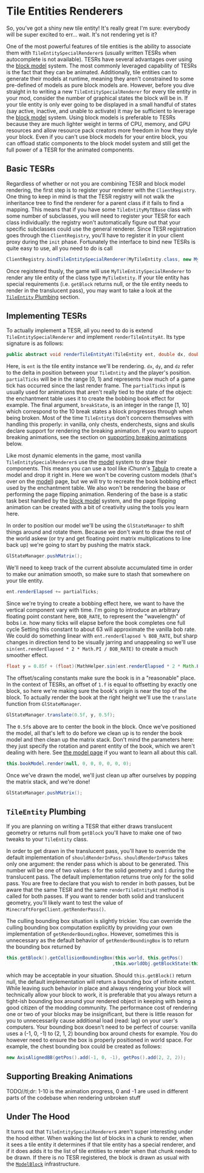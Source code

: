 Tile Entities Renderers
=======================

So, you've got a shiny new tile entity!
It's really great I'm sure: everybody will be super excited to err... wait.
It's not rendering yet is it?

One of the most powerful features of tile entities is the ability to associate them with `TileEntitySpecialRenderer`s (usually written TESRs when autocomplete is not available).
TESRs have several advantages over using the [block model](modelblock.md) system.
The most commonly leveraged capability of TESRs is the fact that they can be animated.
Additionally, tile entities can to generate their models at runtime, meaning they aren't constrained to some pre-defined of models as pure block models are.
However, before you dive straight in to writing a new `TileEntitySpecialRenderer` for every tile entity in your mod, consider the number of graphical states the block will be in.
If your tile entity is only ever going to be displayed in a small handful of states (say active, inactive, and unable to activate) it may be sufficient to leverage the [block model](modelblock.md) system.
Using block models is preferable to TESRs because they are much lighter weight in terms of CPU, memory, and GPU resources and allow resource pack creators more freedom in how they style your block.
Even if you can't use block models for your entire block, you can offload static components to the block model system and still get the full power of a TESR for the animated components.

Basic TESRs
-----------
Regardless of whether or not you are combining TESR and block model rendering, the first step is to register your renderer with the `ClientRegistry`.
One thing to keep in mind is that the TESR registry will not walk the inheritance tree to find the renderer for a parent class if it fails to find a mapping.
This means that if you have some `TileEntityMyTEBase` class with some number of subclasses, you will need to register your TESR for each class individually: the registry won't automatically figure out that your specific subclasses could use the general renderer.
Since TESR registration goes through the `ClientRegistry`, you'll have to register it in your client proxy during the `init` phase.
Fortunately the interface to bind new TESRs is quite easy to use, all you need to do is call

```java
ClientRegistry.bindTileEntitySpecialRenderer(MyTileEntity.class, new MyTileEntitySpecialRenderer());
```

Once registered thusly, the game will use `MyTileEntitySpecialRenderer` to render any tile entity of the class type `MyTileEntity`.
If your tile entity has special requirements (i.e. `getBlock` returns null, or the tile entity needs to render in the translucent pass), you may want to take a look at the [`TileEntity` Plumbing](#tileentity-plumbing) section.

Implementing TESRs
------------------
To actually implement a TESR, all you need to do is extend `TileEntitySpecialRenderer` and implement `renderTileEntityAt`.
Its type signature is as follows:

```java
public abstract void renderTileEntityAt(TileEntity ent, double dx, double dz, double dy, float partialTicks, int breakState);
```

Here,  is `ent` is the tile entity instance we'll be rendering.
`dx`, `dy`, and `dz` refer to the delta in position between your `TileEntity` and the player's position.
`partialTicks` will be in the range \[0, 1\) and represents how much of a game tick has occurred since the last render frame.
The `partialTicks` input is usually used for animations that aren't really tied to the state of the object: the enchantment table uses it to create the bobbing book effect for example.
The final argument, `breakState`, is an integer in the range \[1, 10\] which correspond to the 10 break states a block progresses through when being broken.
Most of the time `TileEntity`s don't concern themselves with handling this properly: in vanilla, only chests, enderchests, signs and skulls declare support for rendering the breaking animation.
If you want to support breaking animations, see the section on [supporting breaking animations](#supporting-breaking-animations) below.

Like most dynamic elements in the game, most vanilla `TileEntitySpecialRenderer`s use the [model](model.md) system to draw their components.
This means you can use a tool like iChunn's [Tabula](http://ichun.us/mods/tabula-minecraft-modeler/) to create a model and drop it right in.
Here we won't be covering custom models (that's over on the [model](model.md)) page, but we will try to recreate the book bobbing effect used by the enchantment table.
We also won't be rendering the base or performing the page flipping animation.
Rendering of the base is a static task best handled by the [block model](modelblock.md) system, and the page flipping animation can be created with a bit of creativity using the tools you learn here.

In order to position our model we'll be using the `GlStateManager` to shift things around and rotate them.
Because we don't want to draw the rest of the world askew (or try and get floating point matrix multiplications to line back up) we're going to start by pushing the matrix stack.

```java
GlStateManager.pushMatrix();
```

We'll need to keep track of the current absolute accumulated time in order to make our animation smooth, so make sure to stash that somewhere on your tile entity.

```java
ent.renderElapsed += partialTicks;
```

Since we're trying to create a bobbing effect here, we want to have the vertical component vary with time.
I'm going to introduce an arbitrary floating point constant here, `BOB_RATE`, to represent the "wavelength" of bobs i.e. how many ticks will elapse before the book completes one full cycle
Setting this constant to about 63 will approximate the vanilla bob rate.
We could do something linear with `ent.renderElapsed % BOB_RATE`, but sharp changes in direction tend to be visually jarring and unappealing so we'll use `sin(ent.renderElapsed * 2 * Math.PI / BOB_RATE)` to create a much smoother effect.

```java
float y = 0.85f + (float)(MathHelper.sin(ent.renderElapsed * 2 * Math.PI * BOB_RATE) * 0.01f;
```

The offset/scaling constants make sure the book is in a "reasonable" place.
In the context of TESRs, an offset of `1.f` is equal to offsetting by exactly one block, so here we're making sure the book's origin is near the top of the block.
To actually render the book at the right height we'll use the `translate` function from `GlStateManager`.

```java
GlStateManager.translate(0.5f, y, 0.5f);
```

The `0.5f`s above are to center the book in the block.
Once we've positioned the model, all that's left to do before we clean up is to render the book model and then clean up the matrix stack.
Don't mind the parameters here: they just specify the rotation and parent entity of the book, which we aren't dealing with here.
See [the model page](model.md) if you want to learn all about this call.

```java
this.bookModel.render(null, 0, 0, 0, 0, 0, 0);
```

Once we've drawn the model, we'll just clean up after ourselves by popping the matrix stack, and we're done!

```java
GlStateManager.pushMatrix();
```

`TileEntity` Plumbing
---------------------
If you are planning on writing a TESR that either draws translucent geometry or returns null from `getBlock` you'll have to make one of two tweaks to your `TileEntity` class.

In order to get drawn in the translucent pass, you'll have to override the default implementation of `shouldRenderInPass`.
`shouldRenderInPass` takes only one argument: the render pass which is about to be generated.
This number will be one of two values: `0` for the solid geometry and `1` during the translucent pass.
The default implementation returns true only for the solid pass.
You are free to declare that you wish to render in both passes, but be aware that the same TESR and the same `renderTileEntityAt` method is called for both passes.
If you want to render both solid and translucent geometry, you'll likely want to test the value of `MinecraftForgeClient.getRenderPass()`.

The culling bounding box situation is slightly trickier.
You can override the culling bounding box computation explicitly by providing your own implementation of `getRenderBoundingBox`.
However, sometimes this is unnecessary as the default behavior of `getRenderBoundingBox` is to return the bounding box returned by
```java
this.getBlock().getCollisionBoundingBox(this.world, this.getPos()
                                       ,this.worldObj.getBlockState(this.getPos()));
```
which may be acceptable in your situation.
Should `this.getBlock()` return null, the default implementation will return a bounding box of infinite extent.
While leaving such behavior in place and always rendering your block will technically allow your block to work, it is preferable that you always return a tight-ish bounding box around your rendered object in keeping with being a good citizen of the modding community.
The performance cost of rendering one or two of your blocks may be insignificant, but there is little reason for you to unnecessarily cause additional load (read: lag) on your user's computers.
Your bounding box doesn't need to be perfect of course: vanilla uses a (-1, 0, -1) to (2, 1, 2) bounding box around chests for example.
You do however need to ensure the box is properly positioned in world space.
For example, the chest bounding box could be created as follows:
```java
new AxisAlignedBB(getPos().add(-1, 0, -1), getPos().add(2, 2, 2));
```

Supporting Breaking Animations
------------------------------

TODO//tl;dr: 1-10 is the animation progress, 0 and -1 are used in different parts of the codebase when rendering unbroken stuff

Under The Hood
--------------

It turns out that `TileEntitySpecialRenderer`s aren't super interesting under the hood either.
When walking the list of blocks in a chunk to render, when it sees a tile entity it determines if that tile entity has a special renderer, and if it does adds it to the list of tile entities to render when that chunk needs to be drawn.
If there is no TESR registered, the block is drawn as usual with the [`ModelBlock`](modelblock.md) infrastructure.
